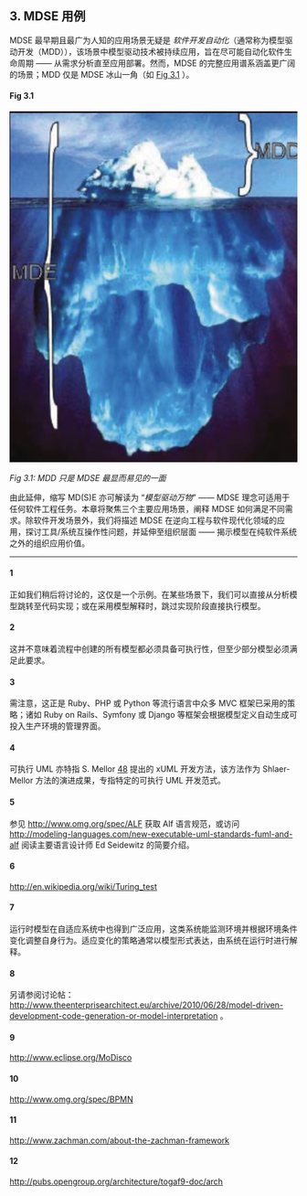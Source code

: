 ## 3. MDSE 用例
MDSE 最早期且最广为人知的应用场景无疑是 *软件开发自动化*（通常称为模型驱动开发（MDD）），该场景中模型驱动技术被持续应用，旨在尽可能自动化软件生命周期 —— 从需求分析直至应用部署。然而，MDSE 的完整应用谱系涵盖更广阔的场景；MDD 仅是 MDSE 冰山一角（如 [Fig 3.1](#fig-31) ）。

#### Fig 3.1
![Fig 3.1](../img/fig3.1.png)

*Fig 3.1: MDD 只是 MDSE 最显而易见的一面*

由此延伸，缩写 MD(S)E 亦可解读为 “*模型驱动万物*” —— MDSE 理念可适用于任何软件工程任务。本章将聚焦三个主要应用场景，阐释 MDSE 如何满足不同需求。除软件开发场景外，我们将描述 MDSE 在逆向工程与软件现代化领域的应用，探讨工具/系统互操作性问题，并延伸至组织层面 —— 揭示模型在纯软件系统之外的组织应用价值。

----
#### 1
正如我们稍后将讨论的，这仅是一个示例。在某些场景下，我们可以直接从分析模型跳转至代码实现；或在采用模型解释时，跳过实现阶段直接执行模型。

#### 2
这并不意味着流程中创建的所有模型都必须具备可执行性，但至少部分模型必须满足此要求。

#### 3
需注意，这正是 Ruby、PHP 或 Python 等流行语言中众多 MVC 框架已采用的策略；诸如 Ruby on Rails、Symfony 或 Django 等框架会根据模型定义自动生成可投入生产环境的管理界面。

#### 4
可执行 UML 亦特指 S. Mellor [48](../bibliography.md#48) 提出的 xUML 开发方法，该方法作为 Shlaer-Mellor 方法的演进成果，专指特定的可执行 UML 开发范式。

#### 5
参见 http://www.omg.org/spec/ALF 获取 Alf 语言规范，或访问 http://modeling-languages.com/new-executable-uml-standards-fuml-and-alf 阅读主要语言设计师 Ed Seidewitz 的简要介绍。

#### 6
http://en.wikipedia.org/wiki/Turing_test

#### 7
运行时模型在自适应系统中也得到广泛应用，这类系统能监测环境并根据环境条件变化调整自身行为。适应变化的策略通常以模型形式表达，由系统在运行时进行解释。

#### 8
另请参阅讨论帖：http://www.theenterprisearchitect.eu/archive/2010/06/28/model-driven-development-code-generation-or-model-interpretation 。

#### 9
http://www.eclipse.org/MoDisco

#### 10
http://www.omg.org/spec/BPMN

#### 11
http://www.zachman.com/about-the-zachman-framework

#### 12
http://pubs.opengroup.org/architecture/togaf9-doc/arch


